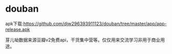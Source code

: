 # douban

apk下载:https://github.com/djw296393911123/douban/tree/master/app/app-release.apk

芽儿呦数据来源豆瓣v2免费api，干货集中营等。仅仅用来交流学习非用于商业用途。


